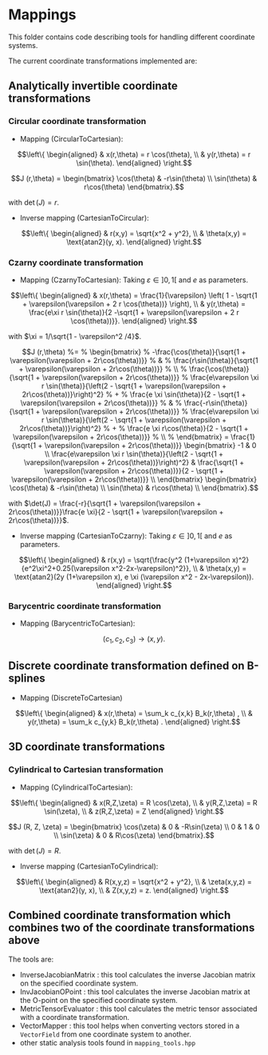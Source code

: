 # Mappings

This folder contains code describing tools for handling different coordinate systems.

The current coordinate transformations implemented are:

## Analytically invertible coordinate transformations

### Circular coordinate transformation

- Mapping (CircularToCartesian):

```math
\left\{
\begin{aligned}
 & x(r,\theta) = r \cos(\theta), \\
 & y(r,\theta) = r \sin(\theta).
\end{aligned}
\right.
```

```math
J (r,\theta) = 
\begin{bmatrix} 
 \cos(\theta) & -r\sin(\theta) \\
 \sin(\theta) &  r\cos(\theta)
\end{bmatrix}.
```

with $\det(J) = r$.

- Inverse mapping (CartesianToCircular):

```math
\left\{
\begin{aligned}
 & r(x,y) = \sqrt{x^2 + y^2}, \\
 & \theta(x,y) = \text{atan2}(y, x).
\end{aligned}
\right.
```

### Czarny coordinate transformation

- Mapping (CzarnyToCartesian): Taking $\varepsilon \in ]0,1[$ and $e$ as parameters.

```math
\left\{
\begin{aligned}
 & x(r,\theta) = \frac{1}{\varepsilon} \left( 1 - \sqrt{1 + \varepsilon(\varepsilon + 2 r \cos(\theta))} \right), \\
 & y(r,\theta) = \frac{e\xi r \sin(\theta)}{2 -\sqrt{1 + \varepsilon(\varepsilon + 2 r \cos(\theta))}}.
\end{aligned}
\right.
```

with $\xi = 1/\sqrt{1 - \varepsilon^2 /4}$.

```math
J (r,\theta) 
%= 
% \begin{bmatrix} 
%  -\frac{\cos(\theta)}{\sqrt{1 + \varepsilon(\varepsilon + 2r\cos(\theta))}} 
%  & 
%  \frac{r\sin(\theta)}{\sqrt{1 + \varepsilon(\varepsilon + 2r\cos(\theta))}} 
%  \\
%  \frac{\cos(\theta)}{\sqrt{1 + \varepsilon(\varepsilon + 2r\cos(\theta))}} 
%  \frac{e\varepsilon \xi r \sin(\theta)}{\left(2 - \sqrt{1 + \varepsilon(\varepsilon + 2r\cos(\theta))}\right)^2}
%  + 
%  \frac{e \xi \sin(\theta)}{2 - \sqrt{1 + \varepsilon(\varepsilon + 2r\cos(\theta))}}
%  & 
%  \frac{-r\sin(\theta)}{\sqrt{1 + \varepsilon(\varepsilon + 2r\cos(\theta))}} 
%  \frac{e\varepsilon \xi r \sin(\theta)}{\left(2 - \sqrt{1 + \varepsilon(\varepsilon + 2r\cos(\theta))}\right)^2}
%  + 
%  \frac{e \xi r\cos(\theta)}{2 - \sqrt{1 + \varepsilon(\varepsilon + 2r\cos(\theta))}}
%  \\
% \end{bmatrix}
= 
\frac{1}{\sqrt{1 + \varepsilon(\varepsilon + 2r\cos(\theta))}}
\begin{bmatrix} 
 -1
 & 
 0 
 \\
 \frac{e\varepsilon \xi r \sin(\theta)}{\left(2 - \sqrt{1 + \varepsilon(\varepsilon + 2r\cos(\theta))}\right)^2}
 & 
 \frac{\sqrt{1 + \varepsilon(\varepsilon + 2r\cos(\theta))}}{2 - \sqrt{1 + \varepsilon(\varepsilon + 2r\cos(\theta))}}
 \\
\end{bmatrix}
\begin{bmatrix} 
 \cos(\theta) & -r\sin(\theta) \\
 \sin(\theta) &  r\cos(\theta) \\
\end{bmatrix}.
```

with $\det(J) = \frac{-r}{\sqrt{1 + \varepsilon(\varepsilon + 2r\cos(\theta))}}\frac{e \xi}{2 - \sqrt{1 + \varepsilon(\varepsilon + 2r\cos(\theta))}}$.

- Inverse mapping (CartesianToCzarny): Taking $\varepsilon \in ]0,1[$ and $e$ as parameters.

```math
\left\{
\begin{aligned}
 & r(x,y) = \sqrt{\frac{y^2 (1+\varepsilon x)^2}{e^2\xi^2+0.25(\varepsilon x^2-2x-\varepsilon)^2}}, \\
 & \theta(x,y) = \text{atan2}(2y (1+\varepsilon x), e \xi (\varepsilon x^2 - 2x-\varepsilon)).
\end{aligned}
\right.
```

### Barycentric coordinate transformation

- Mapping (BarycentricToCartesian):

```math
 (c_1, c_2, c_3) \rightarrow (x, y).
```

## Discrete coordinate transformation defined on B-splines

- Mapping (DiscreteToCartesian)

```math
\left\{
\begin{aligned}
 & x(r,\theta) = \sum_k c_{x,k} B_k(r,\theta) , \\
 & y(r,\theta) = \sum_k c_{y,k} B_k(r,\theta) .
\end{aligned}
\right.
```

## 3D coordinate transformations

### Cylindrical to Cartesian transformation

- Mapping (CylindricalToCartesian):

```math
\left\{
\begin{aligned}
 & x(R,Z,\zeta) = R \cos(\zeta), \\
 & y(R,Z,\zeta) = R \sin(\zeta), \\
 & z(R,Z,\zeta) = Z
\end{aligned}
\right.
```

```math
J (R, Z, \zeta) = 
\begin{bmatrix} 
 \cos(\zeta) & 0 & -R\sin(\zeta) \\
  0          & 1 &       0 \\
 \sin(\zeta) & 0 &  R\cos(\zeta)
\end{bmatrix}.
```

with $\det(J) = R$.

- Inverse mapping (CartesianToCylindrical):

```math
\left\{
\begin{aligned}
 & R(x,y,z) = \sqrt{x^2 + y^2}, \\
 & \zeta(x,y,z) = \text{atan2}(y, x), \\
 & Z(x,y,z) = z.
\end{aligned}
\right.
```

## Combined coordinate transformation which combines two of the coordinate transformations above

The tools are:

- InverseJacobianMatrix : this tool calculates the inverse Jacobian matrix on the specified coordinate system.
- InvJacobianOPoint : this tool calculates the inverse Jacobian matrix at the O-point on the specified coordinate system.
- MetricTensorEvaluator : this tool calculates the metric tensor associated with a coordinate transformation.
- VectorMapper : this tool helps when converting vectors stored in a `VectorField` from one coordinate system to another.
- other static analysis tools found in `mapping_tools.hpp`
